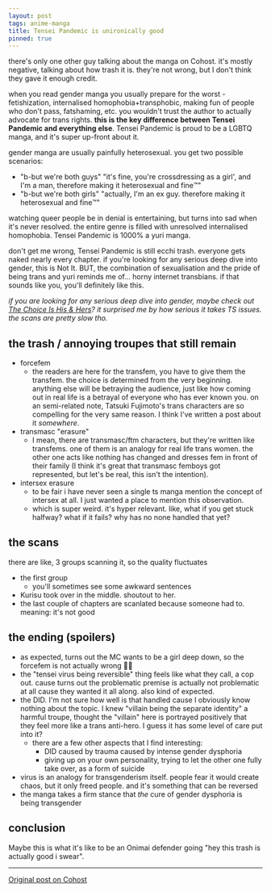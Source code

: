 ```yaml
---
layout: post
tags: anime-manga
title: Tensei Pandemic is unironically good
pinned: true
---
```


there's only one other guy talking about the manga on Cohost. it's mostly negative, talking about how trash it is. they're not wrong, but I don't think they gave it enough credit.

when you read gender manga you usually prepare for the worst - fetishization, internalised homophobia+transphobic, making fun of people who don't pass, fatshaming, etc. you wouldn't trust the author to actually advocate for trans rights. **​this is the key difference between Tensei Pandemic and everything else**. Tensei Pandemic is proud to be a LGBTQ manga, and it's super up-front about it.

gender manga are usually painfully heterosexual. you get two possible scenarios:
- "b-but we're both guys" "it's fine, you're crossdressing as a girl', and I'm a man, therefore making it heterosexual and fine™️"
- "b-but we're both girls" "actually, I'm an ex guy. therefore making it heterosexual and fine™️"

watching queer people be in denial is entertaining, but turns into sad when it's never resolved. the entire genre is filled with unresolved internalised homophobia. Tensei Pandemic is 1000% a yuri manga.

don't get me wrong, Tensei Pandemic is still ecchi trash. everyone gets naked nearly every chapter. if you're looking for any serious deep dive into gender, this is Not It. BUT, the combination of sexualisation and the pride of being trans and yuri reminds me of... horny internet transbians. if that sounds like you, you'll definitely like this.

_if you are looking for any serious deep dive into gender, maybe check out [The Choice Is His & Hers](https://mangadex.org/title/c3557b1c-7523-4de1-9670-cce10f5166d6/kare-to-kanojo-no-sentaku)? it surprised me by how serious it takes TS issues. the scans are pretty slow tho._

## the trash / annoying troupes that still remain
- forcefem
  - the readers are here for the transfem, you have to give them the transfem. the choice is determined from the very beginning. anything else will be betraying the audience, just like how coming out in real life is a betrayal of everyone who has ever known you. on an semi-related note, Tatsuki Fujimoto's trans characters are so compelling for the very same reason. I think I've written a post about it _somewhere_.
- transmasc "erasure"
  - I mean, there are transmasc/ftm characters, but they're written like transfems. ​one of them is an analogy for real life trans women. the other one acts like nothing has changed and dresses fem in front of their family (I think it's great that transmasc femboys got represented, but let's be real, this isn't the intention).
- intersex erasure
  - to be fair i have never seen a single ts manga mention the concept of intersex at all. I just wanted a place to mention this observation.
  - which is super weird. it's hyper relevant. like, ​what if you get stuck halfway? what if it fails? why has no none handled that yet?

## the scans
there are like, 3 groups scanning it, so the quality fluctuates
- the first group
  - you'll sometimes see some awkward sentences
- Kurisu took over in the middle. shoutout to her.
- the last couple of chapters are scanlated because someone had to. meaning: it's not good

## the ending (spoilers)
- as expected, turns out the MC wants to be a girl deep down, so the forcefem is not actually wrong 👍🏻
- the "tensei virus being reversible" thing feels like what they call, a cop out. cause turns out the problematic premise is actually not problematic at all cause they wanted it all along. also kind of expected.
- the DID. I'm not sure how well is that handled cause I obviously know nothing about the topic. I knew "villain being the separate identity" a harmful troupe, thought the "villain" here is portrayed positively that they feel more like a trans anti-hero. I guess it has some level of care put into it?
  - there are a few other aspects that I find interesting:
    - DID caused by trauma caused by intense gender dysphoria
    - giving up on your own personality, trying to let the other one fully take over, as a form of suicide
- virus is an analogy for transgenderism itself. people fear it would create chaos, but it only freed people. and it's something that can be reversed
- the manga takes a firm stance that _the_ cure of gender dysphoria is being transgender

## conclusion
Maybe this is what it's like to be an Onimai defender going "hey this trash is actually good i swear".

---

[Original post on Cohost](https://cohost.org/meow-d/post/7807218-tensei-pandemic-is-u)

